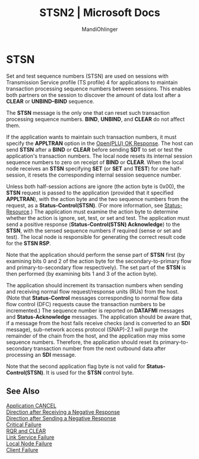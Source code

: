 ﻿---
title: "STSN2 | Microsoft Docs"
ms.custom: ""
ms.date: "11/30/2017"
ms.prod: "host-integration-server"
ms.reviewer: ""
ms.suite: ""
ms.tgt_pltfrm: ""
ms.topic: "article"
ms.assetid: 27c398c0-c8f8-4e03-96c8-38808bdb135f
caps.latest.revision: 3
author: "MandiOhlinger"
ms.author: "mandia"
manager: "anneta"
---
# STSN
Set and test sequence numbers (STSN) are used on sessions with Transmission Service profile (TS profile) 4 for applications to maintain transaction processing sequence numbers between sessions. This enables both partners on the session to discover the amount of data lost after a **CLEAR** or **UNBIND–BIND** sequence.  
  
 The **STSN** message is the only one that can reset such transaction processing sequence numbers. **BIND**, **UNBIND**, and **CLEAR** do not affect them.  
  
 If the application wants to maintain such transaction numbers, it must specify the **APPLTRAN** option in the [Open(PLU) OK Response](../core/open-plu-oresponse1.md). The host can send **STSN** after a **BIND** or **CLEAR** before sending **SDT** to set or test the application's transaction numbers. The local node resets its internal session sequence numbers to zero on receipt of **BIND** or **CLEAR**. When the local node receives an **STSN** specifying **SET** (or **SET** and **TEST**) for one half-session, it resets the corresponding internal session sequence number.  
  
 Unless both half-session actions are ignore (the action byte is 0x00), the **STSN** request is passed to the application (provided that it specified **APPLTRAN**), with the action byte and the two sequence numbers from the request, as a **Status-Control(STSN)**. (For more information, see [Status-Resource](../core/status-resource2.md).) The application must examine the action byte to determine whether the action is ignore, set, test, or set and test. The application must send a positive response (**Status-Control(STSN) Acknowledge**) to the **STSN**, with the sensed sequence numbers if required (sense or set and test). The local node is responsible for generating the correct result code for the **STSN RSP**.  
  
 Note that the application should perform the sense part of **STSN** first (by examining bits 0 and 2 of the action byte for the secondary-to-primary flow and primary-to-secondary flow respectively). The set part of the **STSN** is then performed (by examining bits 1 and 3 of the action byte).  
  
 The application should increment its transaction numbers when sending and receiving normal flow request/response units (RUs) from the host. (Note that **Status-Control** messages corresponding to normal flow data flow control (DFC) requests cause the transaction numbers to be incremented.) The sequence number is reported on **DATAFMI** messages and **Status-Acknowledge** messages. The application should be aware that, if a message from the host fails receive checks (and is converted to an **SDI** message), sub-network access protocol (SNAP)-2.1 will purge the remainder of the chain from the host, and the application may miss some sequence numbers. Therefore, the application should reset its primary-to-secondary transaction number from the next outbound data after processing an **SDI** message.  
  
 Note that the second application flag byte is not valid for **Status-Control(STSN)**. It is used for the **STSN** control byte.  
  
## See Also  
 [Application CANCEL](../core/application-cancel2.md)   
 [Direction after Receiving a Negative Response](../core/direction-after-receiving-a-negative-response1.md)   
 [Direction after Sending a Negative Response](../core/direction-after-sending-a-negative-response2.md)   
 [Critical Failure](../core/critical-failure2.md)   
 [RQR and CLEAR](../core/rqr-and-clear1.md)   
 [Link Service Failure](../core/link-service-failure1.md)   
 [Local Node Failure](../core/local-node-failure2.md)   
 [Client Failure](../core/client-failure1.md)
